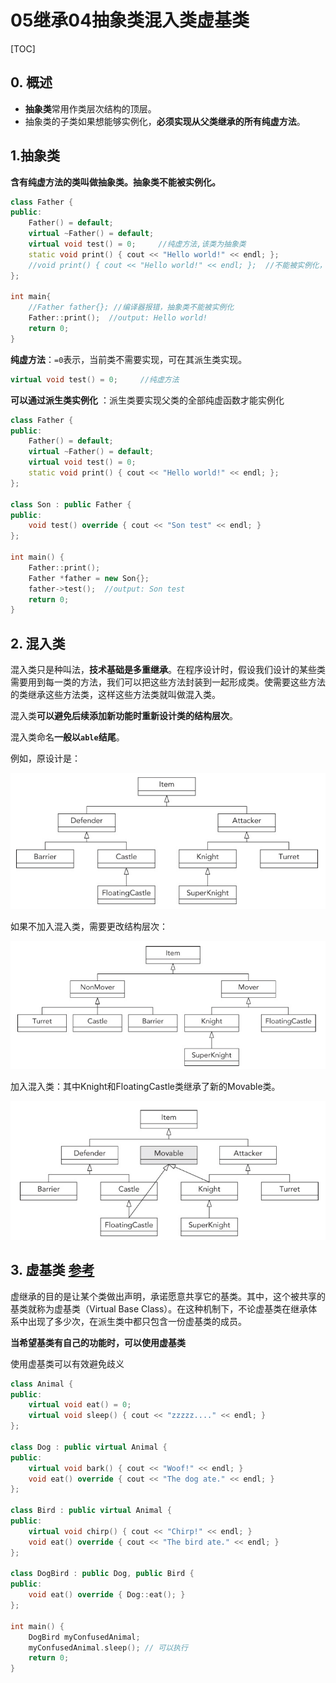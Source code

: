 # 05继承04抽象类混入类虚基类

\[TOC\]

## 0. 概述

* **抽象类**常用作类层次结构的顶层。
* 抽象类的子类如果想能够实例化，**必须实现从父类继承的所有纯虚方法**。

## 1.抽象类

**含有纯虚方法的类叫做抽象类。抽象类不能被实例化。**

```cpp
class Father {
public:
    Father() = default;
    virtual ~Father() = default;
    virtual void test() = 0;     //纯虚方法,该类为抽象类
    static void print() { cout << "Hello world!" << endl; };
    //void print() { cout << "Hello world!" << endl; };  //不能被实例化，所以非虚/静态成员函数没有意义
};

int main{
    //Father father{}; //编译器报错，抽象类不能被实例化
    Father::print();  //output: Hello world!
    return 0;
}
```

**纯虚方法**：`=0`表示，当前类不需要实现，可在其派生类实现。

```cpp
virtual void test() = 0;     //纯虚方法
```

**可以通过派生类实例化** ：派生类要实现父类的全部纯虚函数才能实例化

```cpp
class Father {
public:
    Father() = default;
    virtual ~Father() = default;
    virtual void test() = 0;
    static void print() { cout << "Hello world!" << endl; };
};

class Son : public Father {
public:
    void test() override { cout << "Son test" << endl; }
};

int main() {
    Father::print();
    Father *father = new Son{};
    father->test();  //output: Son test
    return 0;
}
```

## 2. 混入类

混入类只是种叫法，**技术基础是多重继承**。在程序设计时，假设我们设计的某些类需要用到每一类的方法，我们可以把这些方法封装到一起形成类。使需要这些方法的类继承这些方法类，这样这些方法类就叫做混入类。

混入类**可以避免后续添加新功能时重新设计类的结构层次**。

混入类命名**一般以`able`结尾**。

例如，原设计是：

![image-20191212213226235](../.gitbook/assets/image-20191212213226235.png)

如果不加入混入类，需要更改结构层次：

![image-20191212213429839](../.gitbook/assets/image-20191212213429839.png)

加入混入类：其中Knight和FloatingCastle类继承了新的Movable类。

![image-20191212213243765](../.gitbook/assets/image-20191212213243765.png)

## 3. 虚基类 [参考](http://c.biancheng.net/cpp/biancheng/view/238.html)

虚继承的目的是让某个类做出声明，承诺愿意共享它的基类。其中，这个被共享的基类就称为虚基类（Virtual Base Class）。在这种机制下，不论虚基类在继承体系中出现了多少次，在派生类中都只包含一份虚基类的成员。

**当希望基类有自己的功能时，可以使用虚基类**

使用虚基类可以有效避免歧义

```cpp
class Animal {
public:
    virtual void eat() = 0;
    virtual void sleep() { cout << "zzzzz...." << endl; }
};

class Dog : public virtual Animal {
public:
    virtual void bark() { cout << "Woof!" << endl; }
    void eat() override { cout << "The dog ate." << endl; }
};

class Bird : public virtual Animal {
public:
    virtual void chirp() { cout << "Chirp!" << endl; }
    void eat() override { cout << "The bird ate." << endl; }
};

class DogBird : public Dog, public Bird {
public:
    void eat() override { Dog::eat(); }
};

int main() {
    DogBird myConfusedAnimal;
    myConfusedAnimal.sleep(); // 可以执行
    return 0;
}
```

